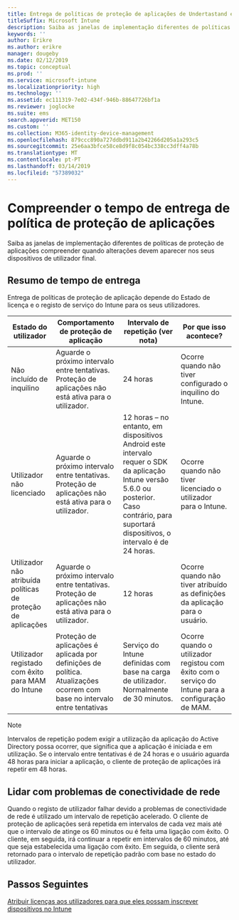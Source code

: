 ```yaml
---
title: Entrega de políticas de proteção de aplicações de Undertastand e temporização das atualizações
titleSuffix: Microsoft Intune
description: Saiba as janelas de implementação diferentes de políticas de proteção de aplicações compreender quando alterações devem aparecer nos seus dispositivos de utilizador final.
keywords: ''
author: Erikre
ms.author: erikre
manager: dougeby
ms.date: 02/12/2019
ms.topic: conceptual
ms.prod: ''
ms.service: microsoft-intune
ms.localizationpriority: high
ms.technology: ''
ms.assetid: ec111319-7e02-434f-946b-88647726bf1a
ms.reviewer: joglocke
ms.suite: ems
search.appverid: MET150
ms.custom: ''
ms.collection: M365-identity-device-management
ms.openlocfilehash: 879ccc890a727ddbd911a2b42266d205a1a293c5
ms.sourcegitcommit: 25e6aa3bfce58ce8d9f8c054bc338cc3dff4a78b
ms.translationtype: MT
ms.contentlocale: pt-PT
ms.lasthandoff: 03/14/2019
ms.locfileid: "57389032"
---
```

# <a name="understand-app-protection-policy-delivery-timing"></a>Compreender o tempo de entrega de política de proteção de aplicações

Saiba as janelas de implementação diferentes de políticas de proteção de aplicações compreender quando alterações devem aparecer nos seus dispositivos de utilizador final.

## <a name="delivery-timing-summary"></a>Resumo de tempo de entrega

Entrega de políticas de proteção de aplicação depende do Estado de licença e o registo de serviço do Intune para os seus utilizadores.  

|    Estado do utilizador    |    Comportamento de proteção de aplicação     |    Intervalo de repetição (ver nota)    |    Por que isso acontece?    |
|-----------------------------------------------------|-------------------------------------------------------------------------------------------------|--------------------------------------------------------------------------------------|-----------------------------------------------------------------------------------------------------------|
|    Não incluído de inquilino    |    Aguarde o próximo intervalo entre tentativas.  Proteção de aplicações não está ativa para o utilizador.    |    24 horas    |    Ocorre quando não tiver configurado o inquilino do Intune.    |
|    Utilizador não licenciado     |    Aguarde o próximo intervalo entre tentativas.  Proteção de aplicações não está ativa para o utilizador.     |    12 horas – no entanto, em dispositivos Android este intervalo requer o SDK da aplicação Intune versão 5.6.0 ou posterior. Caso contrário, para suportará dispositivos, o intervalo é de 24 horas.   |    Ocorre quando não tiver licenciado o utilizador para o Intune.    |
|    Utilizador não atribuída políticas de proteção de aplicações    |    Aguarde o próximo intervalo entre tentativas.  Proteção de aplicações não está ativa para o utilizador.    |    12 horas        |    Ocorre quando não tiver atribuído as definições da aplicação para o usuário.    |
|    Utilizador registado com êxito para MAM do Intune    |    Proteção de aplicações é aplicada por definições de política.    Atualizações ocorrem com base no intervalo entre tentativas    |    Serviço do Intune definidas com base na carga de utilizador.    Normalmente de 30 minutos.     |    Ocorre quando o utilizador registou com êxito com o serviço do Intune para a configuração de MAM.    |

> [!NOTE]
> Intervalos de repetição podem exigir a utilização da aplicação do Active Directory possa ocorrer, que significa que a aplicação é iniciada e em utilização.  Se o intervalo entre tentativas é de 24 horas e o usuário aguarda 48 horas para iniciar a aplicação, o cliente de proteção de aplicações irá repetir em 48 horas.

## <a name="handling-network-connectivity-issues"></a>Lidar com problemas de conectividade de rede

Quando o registo de utilizador falhar devido a problemas de conectividade de rede é utilizado um intervalo de repetição acelerado.  O cliente de proteção de aplicações será repetida em intervalos de cada vez mais até que o intervalo de atinge os 60 minutos ou é feita uma ligação com êxito.  O cliente, em seguida, irá continuar a repetir em intervalos de 60 minutos, até que seja estabelecida uma ligação com êxito. Em seguida, o cliente será retornado para o intervalo de repetição padrão com base no estado do utilizador.

## <a name="next-steps"></a>Passos Seguintes

[Atribuir licenças aos utilizadores para que eles possam inscrever dispositivos no Intune](licenses-assign.md)

